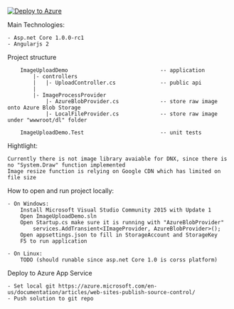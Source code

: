 [![Deploy to Azure](https://azuredeploy.net/deploybutton.svg)](https://azuredeploy.net/)

Main Technologies:

	- Asp.net Core 1.0.0-rc1
	- Angularjs 2

Project structure

````
	ImageUploadDemo							    -- application
		|- controllers
		|	|- UploadController.cs				-- public api
		|
		|- ImageProcessProvider
			|- AzureBlobProvider.cs				-- store raw image onto Azure Blob Storage
			|- LocalFileProvider.cs				-- store raw image under "wwwroot/dl" folder

	ImageUploadDemo.Test						-- unit tests
````

Hightlight:

	Currently there is not image library avaiable for DNX, since there is no "System.Draw" function implemented
	Image resize function is relying on Google CDN which has limited on file size

How to open and run project locally:

	- On Windows:
		Install Microsoft Visual Studio Community 2015 with Update 1
		Open ImageUploadDemo.sln
		Open Startup.cs make sure it is running with "AzureBlobProvider"
			services.AddTransient<IImageProvider, AzureBlobProvider>();
		Open appsettings.json to fill in StorageAccount and StorageKey
		F5 to run application
		
	- On Linux:
		TODO (should runable since asp.net Core 1.0 is corss platform)

Deploy to Azure App Service

	- Set local git https://azure.microsoft.com/en-us/documentation/articles/web-sites-publish-source-control/
	- Push solution to git repo
